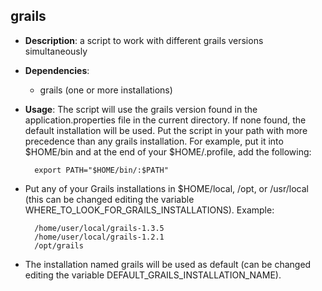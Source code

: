 grails
-------------

* **Description**: a script to work with different grails versions simultaneously
* **Dependencies**: 
  * grails (one or more installations)
* **Usage**:
  The script will use the grails version found in the application.properties file
  in the current directory. If none found, the default installation will be used.
  Put the script in your path with more precedence than any grails installation.
  For example, put it into $HOME/bin and at the end of your $HOME/.profile, add
  the following:

        export PATH="$HOME/bin/:$PATH"

* Put any of your Grails installations in $HOME/local, /opt, or /usr/local (this
  can be changed editing the variable WHERE_TO_LOOK_FOR_GRAILS_INSTALLATIONS). Example:

       	/home/user/local/grails-1.3.5
        /home/user/local/grails-1.2.1
        /opt/grails

* The installation named grails will be used as default (can be changed editing
  the variable DEFAULT_GRAILS_INSTALLATION_NAME).

